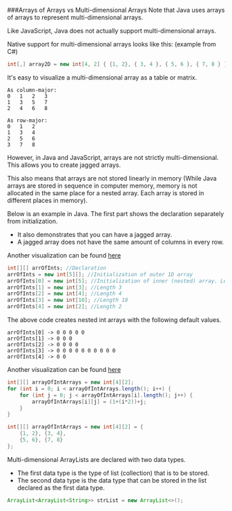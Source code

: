 ###Arrays of Arrays vs Multi-dimensional Arrays
Note that Java uses arrays of arrays to represent multi-dimensional arrays.

Like JavaScript, Java does not actually support multi-dimensional arrays.

Native support for multi-dimensional arrays looks like this: (example from C#)

```C#
int[,] array2D = new int[4, 2] { {1, 2}, { 3, 4 }, { 5, 6 }, { 7, 8 } };
```

It's easy to visualize a multi-dimensional array as a table or matrix.
```
As column-major:
0	1	2	3
1	3	5	7
2	4	6	8
```
```
As row-major:
0	1	2
1	3	4
2	5	6
3	7	8
```

However, in Java and JavaScript, arrays are not strictly multi-dimensional.
This allows you to create jagged arrays.

This also means that arrays are not stored linearly in memory (While Java arrays are stored in sequence in computer memory, memory is not allocated in the same place for a nested array. Each array is stored in different places in memory).

Below is an example in Java. The first part shows the declaration separately from initialization.
* It also demonstrates that you can have a jagged array.
* A jagged array does not have the same amount of columns in every row.

Another visualization can be found [here](http://stackoverflow.com/a/6631081)
```java
int[][] arrOfInts; //Declaration
arrOfInts = new int[5][]; //Initialization of outer 1D array 
arrOfInts[0] = new int[5]; //Initialization of inner (nested) array. Length 5
arrOfInts[1] = new int[3]; //Length 3
arrOfInts[2] = new int[4]; //Length 4
arrOfInts[3] = new int[10]; //Length 10
arrOfInts[4] = new int[2]; //Length 2
```

The above code creates nested int arrays with the following default values.
```
arrOfInts[0] -> 0 0 0 0 0
arrOfInts[1] -> 0 0 0
arrOfInts[2] -> 0 0 0 0
arrOfInts[3] -> 0 0 0 0 0 0 0 0 0 0
arrOfInts[4] -> 0 0
```

Another visualization can be found [here](http://stackoverflow.com/a/6631081)

```java
int[][] arrayOfIntArrays = new int[4][2];
for (int i = 0; i < arrayOfIntArrays.length(); i++) {
	for (int j = 0; j < arrayOfIntArrays[i].length(); j++) {
		arrayOfIntArrays[i][j] = (1+(i*2))+j;
	}
}

int[][] arrayOfIntArrays = new int[4][2] = {
	{1, 2},	{3, 4},
	{5, 6},	{7, 8}
};
```

Multi-dimensional ArrayLists are declared with two data types.
* The first data type is the type of list (collection) that is to be stored.
* The second data type is the data type that can be stored in the list declared as the first data type.

```java
ArrayList<ArrayList<String>> strList = new ArrayList<>();
```
